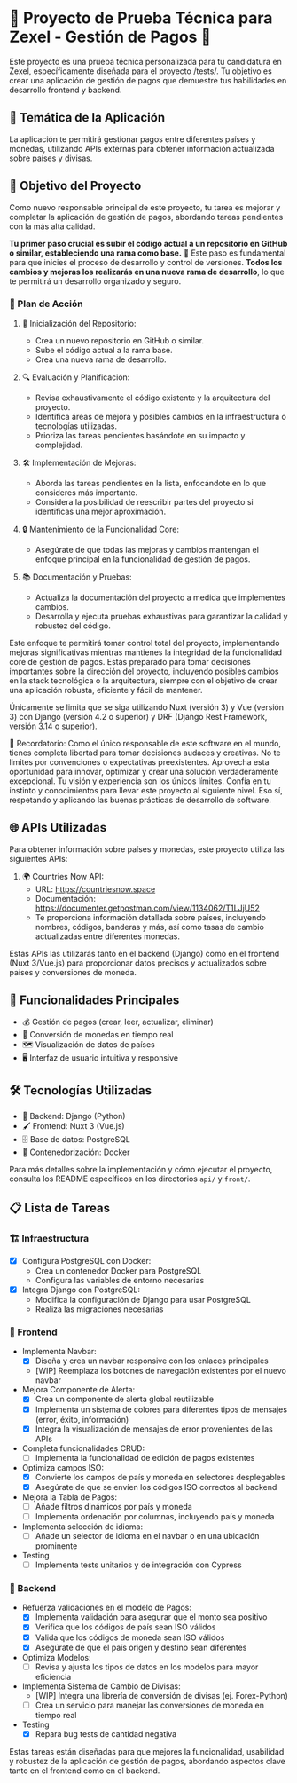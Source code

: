 # 🌟 Proyecto de Prueba Técnica para Zexel - Gestión de Pagos 💸

Este proyecto es una prueba técnica personalizada para tu candidatura en Zexel, específicamente diseñada para el proyecto /tests/. Tu objetivo es crear una aplicación de gestión de pagos que demuestre tus habilidades en desarrollo frontend y backend.

## 🌈 Temática de la Aplicación

La aplicación te permitirá gestionar pagos entre diferentes países y monedas, utilizando APIs externas para obtener información actualizada sobre países y divisas.

## 🎯 Objetivo del Proyecto

Como nuevo responsable principal de este proyecto, tu tarea es mejorar y completar la aplicación de gestión de pagos, abordando tareas pendientes con la más alta calidad.

**Tu primer paso crucial es subir el código actual a un repositorio en GitHub o similar, estableciendo una rama como base.** 🚀 Este paso es fundamental para que inicies el proceso de desarrollo y control de versiones. **Todos los cambios y mejoras los realizarás en una nueva rama de desarrollo**, lo que te permitirá un desarrollo organizado y seguro.

### 📝 Plan de Acción

1. 🏁 Inicialización del Repositorio:
   - Crea un nuevo repositorio en GitHub o similar.
   - Sube el código actual a la rama base.
   - Crea una nueva rama de desarrollo.

2. 🔍 Evaluación y Planificación:
   - Revisa exhaustivamente el código existente y la arquitectura del proyecto.
   - Identifica áreas de mejora y posibles cambios en la infraestructura o tecnologías utilizadas.
   - Prioriza las tareas pendientes basándote en su impacto y complejidad.

3. 🛠️ Implementación de Mejoras:
   - Aborda las tareas pendientes en la lista, enfocándote en lo que consideres más importante.
   - Considera la posibilidad de reescribir partes del proyecto si identificas una mejor aproximación.

4. 🔒 Mantenimiento de la Funcionalidad Core:
   - Asegúrate de que todas las mejoras y cambios mantengan el enfoque principal en la funcionalidad de gestión de pagos.

5. 📚 Documentación y Pruebas:
   - Actualiza la documentación del proyecto a medida que implementes cambios.
   - Desarrolla y ejecuta pruebas exhaustivas para garantizar la calidad y robustez del código.

Este enfoque te permitirá tomar control total del proyecto, implementando mejoras significativas mientras mantienes la integridad de la funcionalidad core de gestión de pagos. Estás preparado para tomar decisiones importantes sobre la dirección del proyecto, incluyendo posibles cambios en la stack tecnológica o la arquitectura, siempre con el objetivo de crear una aplicación robusta, eficiente y fácil de mantener.

Únicamente se limita que se siga utilizando Nuxt (versión 3) y Vue (versión 3) con Django (versión 4.2 o superior) y DRF (Django Rest Framework, versión 3.14 o superior).

🌟 Recordatorio: Como el único responsable de este software en el mundo, tienes completa libertad para tomar decisiones audaces y creativas. No te limites por convenciones o expectativas preexistentes. Aprovecha esta oportunidad para innovar, optimizar y crear una solución verdaderamente excepcional. Tu visión y experiencia son los únicos límites. Confía en tu instinto y conocimientos para llevar este proyecto al siguiente nivel. Eso sí, respetando y aplicando las buenas prácticas de desarrollo de software.

## 🌐 APIs Utilizadas

Para obtener información sobre países y monedas, este proyecto utiliza las siguientes APIs:

1. 🌍 Countries Now API:
   - URL: https://countriesnow.space
   - Documentación: https://documenter.getpostman.com/view/1134062/T1LJjU52
   - Te proporciona información detallada sobre países, incluyendo nombres, códigos, banderas y más, así como tasas de cambio actualizadas entre diferentes monedas.

Estas APIs las utilizarás tanto en el backend (Django) como en el frontend (Nuxt 3/Vue.js) para proporcionar datos precisos y actualizados sobre países y conversiones de moneda.

## 🚀 Funcionalidades Principales

- 💰 Gestión de pagos (crear, leer, actualizar, eliminar)
- 💱 Conversión de monedas en tiempo real
- 🗺️ Visualización de datos de países
- 🖥️ Interfaz de usuario intuitiva y responsive

## 🛠️ Tecnologías Utilizadas

- 🐍 Backend: Django (Python)
- 🖌️ Frontend: Nuxt 3 (Vue.js)
- 🗄️ Base de datos: PostgreSQL
- 🐳 Contenedorización: Docker

Para más detalles sobre la implementación y cómo ejecutar el proyecto, consulta los README específicos en los directorios `api/` y `front/`.

## 📋 Lista de Tareas

### 🏗️ Infraestructura
- [x] Configura PostgreSQL con Docker:
  - Crea un contenedor Docker para PostgreSQL
  - Configura las variables de entorno necesarias
- [x] Integra Django con PostgreSQL:
  - Modifica la configuración de Django para usar PostgreSQL
  - Realiza las migraciones necesarias

### 🎨 Frontend
- Implementa Navbar:
  - [X] Diseña y crea un navbar responsive con los enlaces principales
  - [WIP] Reemplaza los botones de navegación existentes por el nuevo navbar
- Mejora Componente de Alerta:
  - [X] Crea un componente de alerta global reutilizable
  - [X] Implementa un sistema de colores para diferentes tipos de mensajes (error, éxito, información)
  - [X] Integra la visualización de mensajes de error provenientes de las APIs
- Completa funcionalidades CRUD:
  - [ ] Implementa la funcionalidad de edición de pagos existentes
- Optimiza campos ISO:
  - [X] Convierte los campos de país y moneda en selectores desplegables
  - [X] Asegúrate de que se envíen los códigos ISO correctos al backend
- Mejora la Tabla de Pagos:
  - [ ] Añade filtros dinámicos por país y moneda
  - [ ] Implementa ordenación por columnas, incluyendo país y moneda
- Implementa selección de idioma:
  - [ ] Añade un selector de idioma en el navbar o en una ubicación prominente
- Testing
  - [ ] Implementa tests unitarios y de integración con Cypress

### 🔧 Backend
- Refuerza validaciones en el modelo de Pagos:
  - [X] Implementa validación para asegurar que el monto sea positivo
  - [X] Verifica que los códigos de país sean ISO válidos
  - [X] Valida que los códigos de moneda sean ISO válidos
  - [X] Asegúrate de que el país origen y destino sean diferentes
- Optimiza Modelos:
  - [ ] Revisa y ajusta los tipos de datos en los modelos para mayor eficiencia
- Implementa Sistema de Cambio de Divisas:
  - [WIP] Integra una librería de conversión de divisas (ej. Forex-Python)
  - [ ] Crea un servicio para manejar las conversiones de moneda en tiempo real
- Testing
  - [X] Repara bug tests de cantidad negativa

Estas tareas están diseñadas para que mejores la funcionalidad, usabilidad y robustez de la aplicación de gestión de pagos, abordando aspectos clave tanto en el frontend como en el backend.
